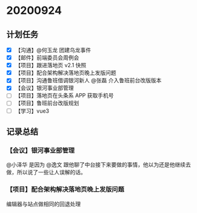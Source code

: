 # 20200924

## 计划任务

- [x] 【沟通】@何玉龙 团建乌龙事件
- [x] 【邮件】前端委员会周例会
- [x] 【项目】跟进落地页 v2.1 快照
- [x] 【项目】配合架构解决落地页晚上发版问题
- [x] 【项目】沟通鲁班借调银河新人 @张磊 介入鲁班前台改版版本
- [x] 【会议】银河事业部管理
- [ ] 【项目】落地页在头条系 APP 获取手机号
- [ ] 【项目】鲁班前台改版规划
- [ ] 【学习】vue3

## 记录总结

### 【会议】银河事业部管理

@小泽华 是因为 @逸文 跟他聊了中台接下来要做的事情，他以为还是他继续去做，所以说了一些让人误解的话。

### 【项目】配合架构解决落地页晚上发版问题

编辑器与站点做相同的回退处理
